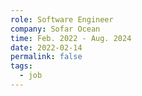 ```yaml
---
role: Software Engineer
company: Sofar Ocean
time: Feb. 2022 - Aug. 2024
date: 2022-02-14
permalink: false
tags:
  - job
---
```

